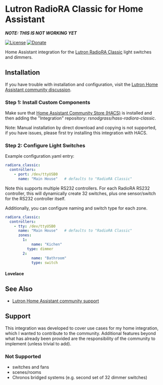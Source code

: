 # Lutron RadioRA Classic for Home Assistant

***NOTE: THIS IS NOT WORKING YET***

[![License](https://img.shields.io/badge/License-Apache%202.0-blue.svg)](https://opensource.org/licenses/Apache-2.0)
[![Donate](https://img.shields.io/badge/Donate-PayPal-green.svg)](https://www.paypal.com/cgi-bin/webscr?cmd=_donations&business=WREP29UDAMB6G)

Home Assistant integration for the [Lutron RadioRA Classic](http://www.lutron.com/TechnicalDocumentLibrary/RadioRA%20Install%20Guide.pdf) light switches and dimmers.

## Installation

If you have trouble with installation and configuration, visit the [Lutron Home Assistant community discussion](https://community.home-assistant.io/t/integrating-lutron-radiora2/130307).

### Step 1: Install Custom Components

Make sure that [Home Assistant Community Store (HACS)](https://github.com/custom-components/hacs) is installed and then adding the "Integration" repository: *rsnodgrass/hass-radiora-classic*.

Note: Manual installation by direct download and copying is not supported, if you have issues, please first try installing this integration with HACS.

### Step 2: Configure Light Switches

Example configuration.yaml entry:

```yaml
radiora_classic:
  controllers:
    - port: /dev/ttyUSB0
      name: "Main House"   # defaults to "RadioRA Classic"
```

Note this supports multiple RS232 controllers. For each RadioRA RS232 controller, this will dynamically create 32 switches, plus one sensor/switch for the RS232 controller itself.

Additionally, you can configure naming and switch type for each zone.

```yaml
radiora_classic:
  controllers:
    - tty: /dev/ttyUSB0
      name: "Main House"   # defaults to "RadioRA Classic"
      zones:
        1:
	        name: "Kichen"
      	  type: dimmer
        2:
	        name: "Bathroom"
	        type: switch
```

#### Lovelace




## See Also

* [Lutron Home Assistant community support](https://community.home-assistant.io/t/integrating-lutron-radiora2/130307)

## Support

This integration was developed to cover use cases for my home integration, which I wanted to contribute to the community. Additional features beyond what has already been provided are the responsibility of the community to implement (unless trivial to add). 

### Not Supported

* switches and fans
* scenes/rooms
* Chronos bridged systems (e.g. second set of 32 dimmer switches)
